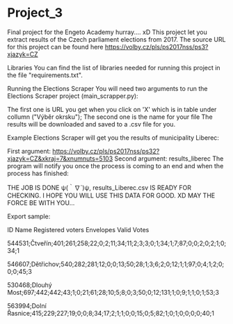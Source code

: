# Project_3
Final project for the Engeto Academy hurray.... xD
This project let you extract results of the Czech parliament elections from 2017. The source URL for this project can be found here
https://volby.cz/pls/ps2017nss/ps3?xjazyk=CZ

Libraries
You can find the list of libraries needed for running this project in the file "requirements.txt".

Running the Elections Scraper
You will need two arguments to run the Elections Scraper project (main_scrapper.py):

The first one is URL you get when you click on 'X' which is in table under collumn ("Výběr okrsku");
The second one is the name for your file
The results will be downloaded and saved to a .csv file for you.

Example
Elections Scraper will get you the results of municipality Liberec:

First argument: https://volby.cz/pls/ps2017nss/ps32?xjazyk=CZ&xkraj=7&xnumnuts=5103
Second argument: results_liberec
The program will notify you once the process is coming to an end and when the process has finished:

THE JOB IS DONE ψ(｀∇´)ψ,
results_Liberec.csv  IS READY FOR CHECKING.
I HOPE YOU WILL USE THIS DATA FOR GOOD. XD
MAY THE FORCE BE WITH YOU...


Export sample:

ID Name Registered voters Envelopes Valid Votes

544531;Čtveřín;401;261;258;22;0;2;11;34;11;2;3;3;0;1;34;1;7;87;0;0;2;0;2;1;0;34;1

546607;Dětřichov;540;282;281;12;0;0;13;50;28;1;3;6;2;0;12;1;1;97;0;4;1;2;0;0;0;45;3

530468;Dlouhý Most;697;442;442;43;1;0;21;61;28;10;5;8;0;3;50;0;12;131;1;0;9;1;1;0;1;53;3

563994;Dolní Řasnice;415;229;227;19;0;0;8;34;17;2;1;1;0;0;15;0;5;82;1;0;1;0;0;0;0;40;1
